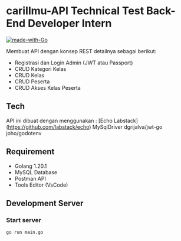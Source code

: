 # cariIlmu-API Technical Test Back-End Developer Intern

[![made-with-Go](https://img.shields.io/badge/Made%20with-Go-1f425f.svg)](https://go.dev/)

Membuat API dengan konsep REST detailnya sebagai berikut:
* Registrasi dan Login Admin (JWT atau Passport)
* CRUD Kategori Kelas
* CRUD Kelas
* CRUD Peserta
* CRUD Akses Kelas Peserta

## Tech
API ini dibuat dengan menggunakan :
[Echo Labstack] (https://github.com/labstack/echo)
MySqlDriver
dgrijalva/jwt-go
joho/godotenv

## Requirement
* Golang 1.20.1
* MySQL Database
* Postman API
* Tools Editor (VsCode)

## Development Server
### Start server
```bash
go run main.go
```

